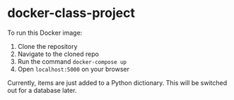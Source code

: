 # docker-class-project

To run this Docker image:

1. Clone the repository
2. Navigate to the cloned repo
3. Run the command `docker-compose up`
4. Open `localhost:5000` on your browser

Currently, items are just added to a Python dictionary. This will be switched out for a database later.
